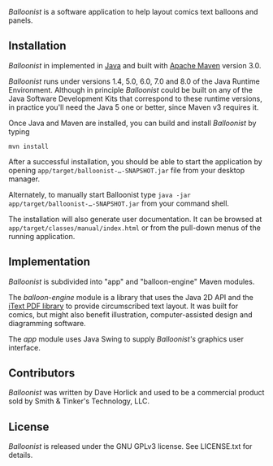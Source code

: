 *Balloonist* is a software application to help layout comics text balloons and panels.

## Installation

*Balloonist* in implemented in [Java](http://java.com) and built with [Apache Maven](https://maven.apache.org) version 3.0.

*Balloonist* runs under versions 1.4, 5.0, 6.0, 7.0 and 8.0 of the Java Runtime Environment. Although in principle *Balloonist* could be built on any of the Java Software Development Kits that correspond to these runtime versions, in practice you'll need the Java 5 one or better, since Maven v3 requires it.

Once Java and Maven are installed, you can build and install *Balloonist* by typing

```mvn install```

After a successful installation, you should be able to start the application by opening `app/target/balloonist-…-SNAPSHOT.jar` file from your desktop manager.

Alternately, to manually start Balloonist type `java -jar app/target/balloonist-…-SNAPSHOT.jar` from your command shell.

The installation will also generate user documentation. It can be browsed at `app/target/classes/manual/index.html` or from the pull-down menus of the running application.

## Implementation

*Balloonist* is subdivided into "app" and "balloon-engine" Maven modules.

The *balloon-engine* module is a library that uses the Java 2D API and the [iText PDF library](http://itextpdf.com) to provide circumscribed text layout. It was built for comics, but might also benefit illustration, computer-assisted design and diagramming software.

The *app* module uses Java Swing to supply *Balloonist's* graphics user interface.

## Contributors

*Balloonist* was written by Dave Horlick and used to be a commercial product sold by Smith & Tinker's Technology, LLC.

## License

*Balloonist* is released under the GNU GPLv3 license. See LICENSE.txt for details.
